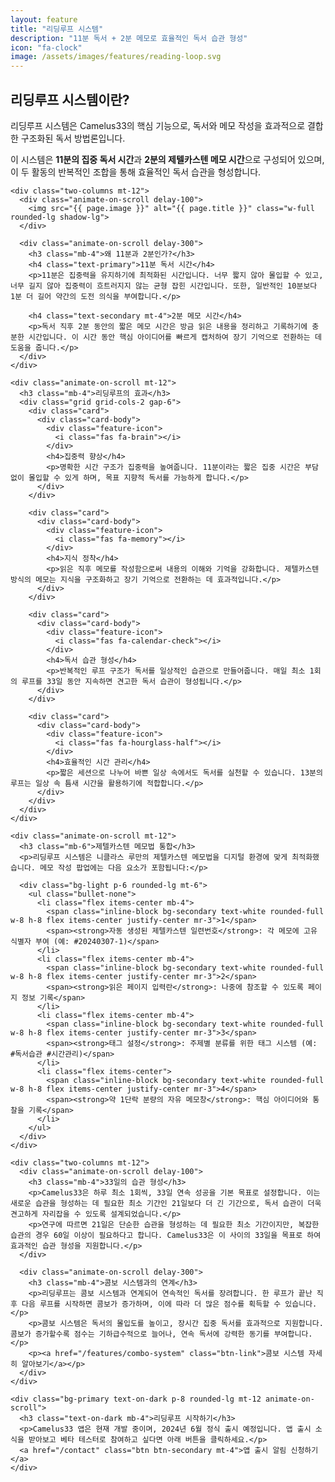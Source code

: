 ```yaml
---
layout: feature
title: "리딩루프 시스템"
description: "11분 독서 + 2분 메모로 효율적인 독서 습관 형성"
icon: "fa-clock"
image: /assets/images/features/reading-loop.svg
---
```


<div class="container">
  <div class="feature-content">
    <div class="animate-on-scroll">
      <h2 class="mb-6">리딩루프 시스템이란?</h2>
      <p class="lead">리딩루프 시스템은 Camelus33의 핵심 기능으로, 독서와 메모 작성을 효과적으로 결합한 구조화된 독서 방법론입니다.</p>
      <p>이 시스템은 <strong>11분의 집중 독서 시간</strong>과 <strong>2분의 제텔카스텐 메모 시간</strong>으로 구성되어 있으며, 이 두 활동의 반복적인 조합을 통해 효율적인 독서 습관을 형성합니다.</p>
    </div>
    
    <div class="two-columns mt-12">
      <div class="animate-on-scroll delay-100">
        <img src="{{ page.image }}" alt="{{ page.title }}" class="w-full rounded-lg shadow-lg">
      </div>
      
      <div class="animate-on-scroll delay-300">
        <h3 class="mb-4">왜 11분과 2분인가?</h3>
        <h4 class="text-primary">11분 독서 시간</h4>
        <p>11분은 집중력을 유지하기에 최적화된 시간입니다. 너무 짧지 않아 몰입할 수 있고, 너무 길지 않아 집중력이 흐트러지지 않는 균형 잡힌 시간입니다. 또한, 일반적인 10분보다 1분 더 길어 약간의 도전 의식을 부여합니다.</p>
        
        <h4 class="text-secondary mt-4">2분 메모 시간</h4>
        <p>독서 직후 2분 동안의 짧은 메모 시간은 방금 읽은 내용을 정리하고 기록하기에 충분한 시간입니다. 이 시간 동안 핵심 아이디어를 빠르게 캡처하여 장기 기억으로 전환하는 데 도움을 줍니다.</p>
      </div>
    </div>
    
    <div class="animate-on-scroll mt-12">
      <h3 class="mb-4">리딩루프의 효과</h3>
      <div class="grid grid-cols-2 gap-6">
        <div class="card">
          <div class="card-body">
            <div class="feature-icon">
              <i class="fas fa-brain"></i>
            </div>
            <h4>집중력 향상</h4>
            <p>명확한 시간 구조가 집중력을 높여줍니다. 11분이라는 짧은 집중 시간은 부담 없이 몰입할 수 있게 하며, 목표 지향적 독서를 가능하게 합니다.</p>
          </div>
        </div>
        
        <div class="card">
          <div class="card-body">
            <div class="feature-icon">
              <i class="fas fa-memory"></i>
            </div>
            <h4>지식 정착</h4>
            <p>읽은 직후 메모를 작성함으로써 내용의 이해와 기억을 강화합니다. 제텔카스텐 방식의 메모는 지식을 구조화하고 장기 기억으로 전환하는 데 효과적입니다.</p>
          </div>
        </div>
        
        <div class="card">
          <div class="card-body">
            <div class="feature-icon">
              <i class="fas fa-calendar-check"></i>
            </div>
            <h4>독서 습관 형성</h4>
            <p>반복적인 루프 구조가 독서를 일상적인 습관으로 만들어줍니다. 매일 최소 1회의 루프를 33일 동안 지속하면 견고한 독서 습관이 형성됩니다.</p>
          </div>
        </div>
        
        <div class="card">
          <div class="card-body">
            <div class="feature-icon">
              <i class="fas fa-hourglass-half"></i>
            </div>
            <h4>효율적인 시간 관리</h4>
            <p>짧은 세션으로 나누어 바쁜 일상 속에서도 독서를 실천할 수 있습니다. 13분의 루프는 일상 속 틈새 시간을 활용하기에 적합합니다.</p>
          </div>
        </div>
      </div>
    </div>
    
    <div class="animate-on-scroll mt-12">
      <h3 class="mb-6">제텔카스텐 메모법 통합</h3>
      <p>리딩루프 시스템은 니클라스 루만의 제텔카스텐 메모법을 디지털 환경에 맞게 최적화했습니다. 메모 작성 팝업에는 다음 요소가 포함됩니다:</p>
      
      <div class="bg-light p-6 rounded-lg mt-6">
        <ul class="bullet-none">
          <li class="flex items-center mb-4">
            <span class="inline-block bg-secondary text-white rounded-full w-8 h-8 flex items-center justify-center mr-3">1</span>
            <span><strong>자동 생성된 제텔카스텐 일련번호</strong>: 각 메모에 고유 식별자 부여 (예: #20240307-1)</span>
          </li>
          <li class="flex items-center mb-4">
            <span class="inline-block bg-secondary text-white rounded-full w-8 h-8 flex items-center justify-center mr-3">2</span>
            <span><strong>읽은 페이지 입력란</strong>: 나중에 참조할 수 있도록 페이지 정보 기록</span>
          </li>
          <li class="flex items-center mb-4">
            <span class="inline-block bg-secondary text-white rounded-full w-8 h-8 flex items-center justify-center mr-3">3</span>
            <span><strong>태그 설정</strong>: 주제별 분류를 위한 태그 시스템 (예: #독서습관 #시간관리)</span>
          </li>
          <li class="flex items-center">
            <span class="inline-block bg-secondary text-white rounded-full w-8 h-8 flex items-center justify-center mr-3">4</span>
            <span><strong>약 1단락 분량의 자유 메모창</strong>: 핵심 아이디어와 통찰을 기록</span>
          </li>
        </ul>
      </div>
    </div>
    
    <div class="two-columns mt-12">
      <div class="animate-on-scroll delay-100">
        <h3 class="mb-4">33일의 습관 형성</h3>
        <p>Camelus33은 하루 최소 1회씩, 33일 연속 성공을 기본 목표로 설정합니다. 이는 새로운 습관을 형성하는 데 필요한 최소 기간인 21일보다 더 긴 기간으로, 독서 습관이 더욱 견고하게 자리잡을 수 있도록 설계되었습니다.</p>
        <p>연구에 따르면 21일은 단순한 습관을 형성하는 데 필요한 최소 기간이지만, 복잡한 습관의 경우 60일 이상이 필요하다고 합니다. Camelus33은 이 사이의 33일을 목표로 하여 효과적인 습관 형성을 지원합니다.</p>
      </div>
      
      <div class="animate-on-scroll delay-300">
        <h3 class="mb-4">콤보 시스템과의 연계</h3>
        <p>리딩루프는 콤보 시스템과 연계되어 연속적인 독서를 장려합니다. 한 루프가 끝난 직후 다음 루프를 시작하면 콤보가 증가하며, 이에 따라 더 많은 점수를 획득할 수 있습니다.</p>
        <p>콤보 시스템은 독서의 몰입도를 높이고, 장시간 집중 독서를 효과적으로 지원합니다. 콤보가 증가할수록 점수는 기하급수적으로 늘어나, 연속 독서에 강력한 동기를 부여합니다.</p>
        <p><a href="/features/combo-system" class="btn-link">콤보 시스템 자세히 알아보기</a></p>
      </div>
    </div>
    
    <div class="bg-primary text-on-dark p-8 rounded-lg mt-12 animate-on-scroll">
      <h3 class="text-on-dark mb-4">리딩루프 시작하기</h3>
      <p>Camelus33 앱은 현재 개발 중이며, 2024년 6월 정식 출시 예정입니다. 앱 출시 소식을 받아보고 베타 테스터로 참여하고 싶다면 아래 버튼을 클릭하세요.</p>
      <a href="/contact" class="btn btn-secondary mt-4">앱 출시 알림 신청하기</a>
    </div>
  </div>
</div> 